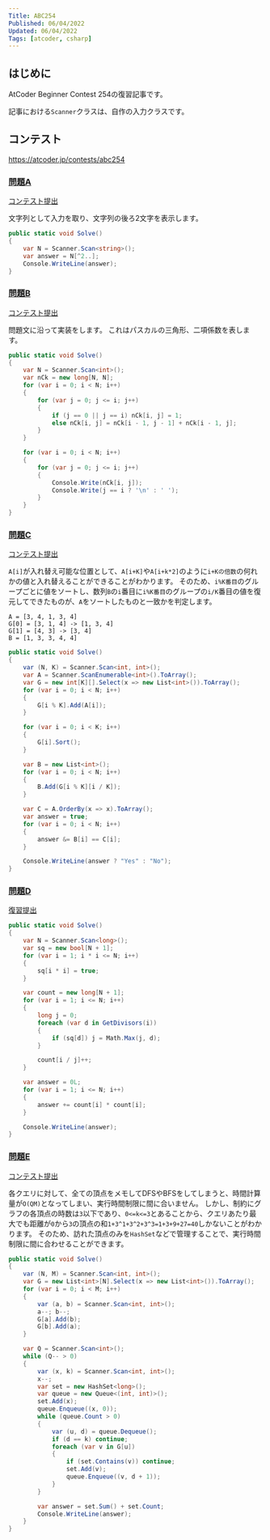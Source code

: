 ```yaml
---
Title: ABC254
Published: 06/04/2022
Updated: 06/04/2022
Tags: [atcoder, csharp]
---
```


## はじめに

AtCoder Beginner Contest 254の復習記事です。

記事における`Scanner`クラスは、自作の入力クラスです。

## コンテスト

<https://atcoder.jp/contests/abc254>

### [問題A](https://atcoder.jp/contests/abc254/tasks/abc254_a)

[コンテスト提出](https://atcoder.jp/contests/ABC254/submissions/32198774)

文字列として入力を取り、文字列の後ろ2文字を表示します。

```csharp
public static void Solve()
{
    var N = Scanner.Scan<string>();
    var answer = N[^2..];
    Console.WriteLine(answer);
}
```

### [問題B](https://atcoder.jp/contests/abc254/tasks/abc254_b)

[コンテスト提出](https://atcoder.jp/contests/ABC254/submissions/32202968)

問題文に沿って実装をします。
これはパスカルの三角形、二項係数を表します。

```csharp
public static void Solve()
{
    var N = Scanner.Scan<int>();
    var nCk = new long[N, N];
    for (var i = 0; i < N; i++)
    {
        for (var j = 0; j <= i; j++)
        {
            if (j == 0 || j == i) nCk[i, j] = 1;
            else nCk[i, j] = nCk[i - 1, j - 1] + nCk[i - 1, j];
        }
    }

    for (var i = 0; i < N; i++)
    {
        for (var j = 0; j <= i; j++)
        {
            Console.Write(nCk[i, j]);
            Console.Write(j == i ? '\n' : ' ');
        }
    }
}
```

### [問題C](https://atcoder.jp/contests/abc254/tasks/abc254_c)

[コンテスト提出](https://atcoder.jp/contests/ABC254/submissions/32210520)

`A[i]`が入れ替え可能な位置として、`A[i+K]`や`A[i+k*2]`のように`i+Kの倍数`の何れかの値と入れ替えることができることがわかります。
そのため、`i%K番目`のグループごとに値をソートし、数列`B`の`i`番目に`i%K番目`のグループの`i/K`番目の値を復元してできたものが、`A`をソートしたものと一致かを判定します。

```text
A = [3, 4, 1, 3, 4]
G[0] = [3, 1, 4] -> [1, 3, 4]
G[1] = [4, 3] -> [3, 4]
B = [1, 3, 3, 4, 4]
```

```csharp
public static void Solve()
{
    var (N, K) = Scanner.Scan<int, int>();
    var A = Scanner.ScanEnumerable<int>().ToArray();
    var G = new int[K][].Select(x => new List<int>()).ToArray();
    for (var i = 0; i < N; i++)
    {
        G[i % K].Add(A[i]);
    }

    for (var i = 0; i < K; i++)
    {
        G[i].Sort();
    }

    var B = new List<int>();
    for (var i = 0; i < N; i++)
    {
        B.Add(G[i % K][i / K]);
    }

    var C = A.OrderBy(x => x).ToArray();
    var answer = true;
    for (var i = 0; i < N; i++)
    {
        answer &= B[i] == C[i];
    }

    Console.WriteLine(answer ? "Yes" : "No");
}
```

### [問題D](https://atcoder.jp/contests/abc254/tasks/abc254_d)

[復習提出](https://atcoder.jp/contests/ABC254/submissions/32245869)

```csharp
public static void Solve()
{
    var N = Scanner.Scan<long>();
    var sq = new bool[N + 1];
    for (var i = 1; i * i <= N; i++)
    {
        sq[i * i] = true;
    }

    var count = new long[N + 1];
    for (var i = 1; i <= N; i++)
    {
        long j = 0;
        foreach (var d in GetDivisors(i))
        {
            if (sq[d]) j = Math.Max(j, d);
        }

        count[i / j]++;
    }

    var answer = 0L;
    for (var i = 1; i <= N; i++)
    {
        answer += count[i] * count[i];
    }

    Console.WriteLine(answer);
}
```

### [問題E](https://atcoder.jp/contests/abc254/tasks/abc254_e)

[コンテスト提出](https://atcoder.jp/contests/ABC254/submissions/32243464)

各クエリに対して、全ての頂点をメモしてDFSやBFSをしてしまうと、時間計算量が`O(QM)`となってしまい、実行時間制限に間に合いません。
しかし、制約にグラフの各頂点の時数は`3`以下であり、`0<=k<=3`とあることから、クエリあたり最大でも距離が`0`から`3`の頂点の和`1+3^1+3^2+3^3=1+3+9+27=40`しかないことがわかります。
そのため、訪れた頂点のみを`HashSet`などで管理することで、実行時間制限に間に合わせることができます。

```csharp
public static void Solve()
{
    var (N, M) = Scanner.Scan<int, int>();
    var G = new List<int>[N].Select(x => new List<int>()).ToArray();
    for (var i = 0; i < M; i++)
    {
        var (a, b) = Scanner.Scan<int, int>();
        a--; b--;
        G[a].Add(b);
        G[b].Add(a);
    }

    var Q = Scanner.Scan<int>();
    while (Q-- > 0)
    {
        var (x, k) = Scanner.Scan<int, int>();
        x--;
        var set = new HashSet<long>();
        var queue = new Queue<(int, int)>();
        set.Add(x);
        queue.Enqueue((x, 0));
        while (queue.Count > 0)
        {
            var (u, d) = queue.Dequeue();
            if (d == k) continue;
            foreach (var v in G[u])
            {
                if (set.Contains(v)) continue;
                set.Add(v);
                queue.Enqueue((v, d + 1));
            }
        }

        var answer = set.Sum() + set.Count;
        Console.WriteLine(answer);
    }
}
```
